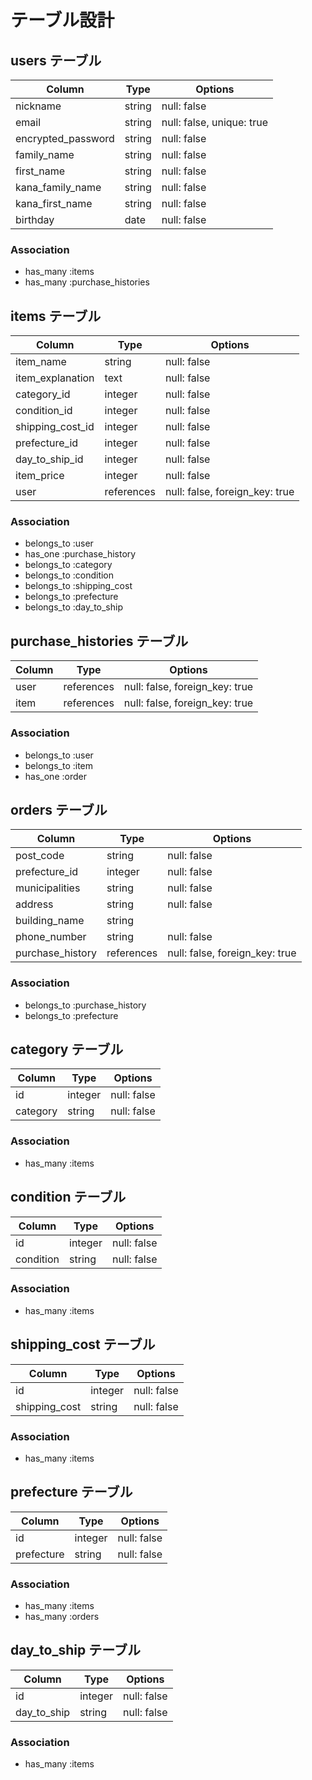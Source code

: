 # テーブル設計

## users テーブル

| Column             | Type   | Options                   |
| ------------------ | ------ | ------------------------- |
| nickname           | string | null: false               |
| email              | string | null: false, unique: true |
| encrypted_password | string | null: false               |
| family_name        | string | null: false               |
| first_name         | string | null: false               |
| kana_family_name   | string | null: false               |
| kana_first_name    | string | null: false               |
| birthday           | date   | null: false               |

### Association

- has_many :items
- has_many :purchase_histories

## items テーブル

| Column           | Type       | Options                        |
| ---------------- | ---------- | ------------------------------ |
| item_name        | string     | null: false                    |
| item_explanation | text       | null: false                    |
| category_id      | integer    | null: false                    |
| condition_id     | integer    | null: false                    |
| shipping_cost_id | integer    | null: false                    |
| prefecture_id    | integer    | null: false                    |
| day_to_ship_id   | integer    | null: false                    |
| item_price       | integer    | null: false                    |
| user             | references | null: false, foreign_key: true |

### Association

- belongs_to :user
- has_one :purchase_history
- belongs_to :category
- belongs_to :condition
- belongs_to :shipping_cost
- belongs_to :prefecture
- belongs_to :day_to_ship

## purchase_histories テーブル

| Column | Type       | Options                        |
| ------ | ---------- | ------------------------------ |
| user   | references | null: false, foreign_key: true |
| item   | references | null: false, foreign_key: true |

### Association

- belongs_to :user
- belongs_to :item
- has_one :order


## orders テーブル

| Column           | Type       | Options                        |
| ---------------- | ---------- | ------------------------------ |
| post_code        | string     | null: false                    |
| prefecture_id    | integer    | null: false                    |
| municipalities   | string     | null: false                    |
| address          | string     | null: false                    |
| building_name    | string     |                                |
| phone_number     | string     | null: false                    |
| purchase_history | references | null: false, foreign_key: true |

### Association

- belongs_to :purchase_history
- belongs_to :prefecture

## category テーブル

| Column   | Type    | Options     |
| -------- | ------- | ----------- |
| id       | integer | null: false |
| category | string  | null: false |

### Association

- has_many :items

## condition テーブル

| Column    | Type    | Options     |
| --------- | ------- | ----------- |
| id        | integer | null: false |
| condition | string  | null: false |

### Association

- has_many :items

## shipping_cost テーブル

| Column        | Type    | Options     |
| ------------- | ------- | ----------- |
| id            | integer | null: false |
| shipping_cost | string  | null: false |

### Association

- has_many :items

## prefecture テーブル

| Column     | Type    | Options     |
| ---------- | ------- | ----------- |
| id         | integer | null: false |
| prefecture | string  | null: false |

### Association

- has_many :items
- has_many :orders

## day_to_ship テーブル

| Column      | Type    | Options     |
| ----------- | ------- | ----------- |
| id          | integer | null: false |
| day_to_ship | string  | null: false |

### Association

- has_many :items